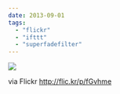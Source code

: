 ```yaml
---
date: 2013-09-01
tags: 
  - "flickr"
  - "ifttt"
  - "superfadefilter"
---
```


![](http://farm3.staticflickr.com/2870/9647367837_ac8fff24af_b.jpg)  

  
  
via Flickr http://flic.kr/p/fGvhme
